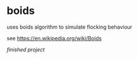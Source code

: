 # boids

uses boids algorithm to simulate flocking behaviour

see https://en.wikipedia.org/wiki/Boids

_finished project_

